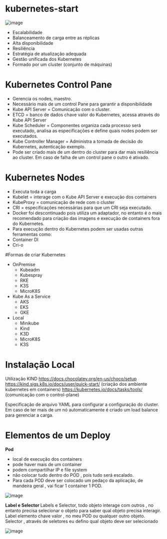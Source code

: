 # kubernetes-start

![image](https://user-images.githubusercontent.com/12244452/135544523-867a9838-81d3-4f9d-afb0-fe33c300b209.png)


- Escalabilidade
- Balanceamento de carga entre as réplicas
- Alta disponibilidade
- Resiliência
- Estratégia de atualização adequada
- Gestão unificada dos Kubernetes
- Formado por um cluster (conjunto de máquinas)

# Kubernetes Control Pane
- Gerencia os nodes, maestro.
- Necessário mais de um control Pane para garantir a disponibilidade
- Kube API Server = Comunicação com o cluster.
- ETCD = banco de dados chave valor do Kubernetes, acessa através do Kube API Server
- Kube Scheduler = Componentes organiza cada processo será executado, analisa as especificações e define quais nodes podem ser executados.
- Kube Controller Manager = Administra a tomada de decisão do Kubernetes, autenticação exemplo.
- Pode ser criado mais de um dentro do cluster para dar mais resiliência ao cluster. Em caso de falha de um control pane o outro é ativado.

# Kubernetes Nodes
- Executa toda a carga
- Kubelet = interage com o Kube API Server e execução dos containers
- KubeProxy = comunicação de rede com o cluster
- CRI = especificações necessárias para que um CRI seja executado.
- Docker foi descontinuado pois utiliza um adaptador, no entanto é o mais recomendado para criação das imagens e execução de containers fora do Kubernetes.
- Para execução dentro do Kubernetes podem ser usadas outras ferramentas como:
- Container DI
- Cri-o


#Formas de criar Kubernetes
- OnPremise
  - Kubeadm
  - Kubespray
  - RKE
  - K3S
  - MicroK8S
- Kube As a Service
  - AKS
  - EKS
  - GKE
- Local
  - Minikube
  - Kind
  - K3D
  - MicroK8S
  - K3S


# Instalação Local

Utilização KIND 
https://docs.chocolatey.org/en-us/choco/setup
https://kind.sigs.k8s.io/docs/user/quick-start/ (criação dos ambiente kubernetes em containers)
https://kubernetes.io/docs/tasks/tools/   (comunicação com o control-plane)

Especificação de arquivo YAML para configurar a configuração do cluster. Em caso de ter mais de um nó automaticamente é criado um load balance para gerenciar a carga.

# Elementos de um Deploy 
<b>Pod </b>
- local de execução dos containers
- pode haver mais de um container
- podem compartilhar IP e file system
- não colocar tudo dentro do POD , pois tudo será escalado.
- Para cada POD deve ser colocado um pedaço da aplicação, de mandeira geral , vai ficar 1 container 1 POD.

![image](https://user-images.githubusercontent.com/12244452/135544728-8ccc3c35-8303-4895-9631-4fe1d708e958.png)

<b> Label e Selector </b>
Labels e Selector, todo objeto interage com outros , no entanto precisa selecionar o objeto para saber qual objeto precisa interagir. Label elemento chave valor , no meu POD ou qualquer outro objeto. Selector , através de seletores eu defino qual objeto deve ser selecionado

![image](https://user-images.githubusercontent.com/12244452/135544774-d868b720-88eb-4c7f-b89f-65f447959a07.png)
